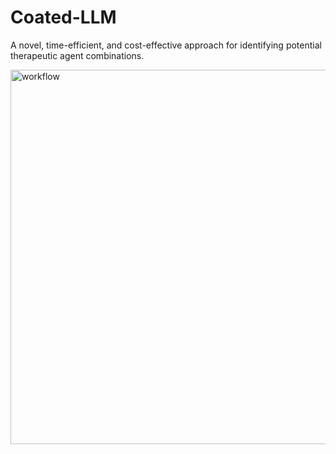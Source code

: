 # Coated-LLM
A novel, time-efficient, and cost-effective approach for identifying potential therapeutic agent combinations. 

<img width="599" alt="workflow" src="https://github.com/user-attachments/assets/7f069dac-6a35-4e2a-95dc-98241c098758">
